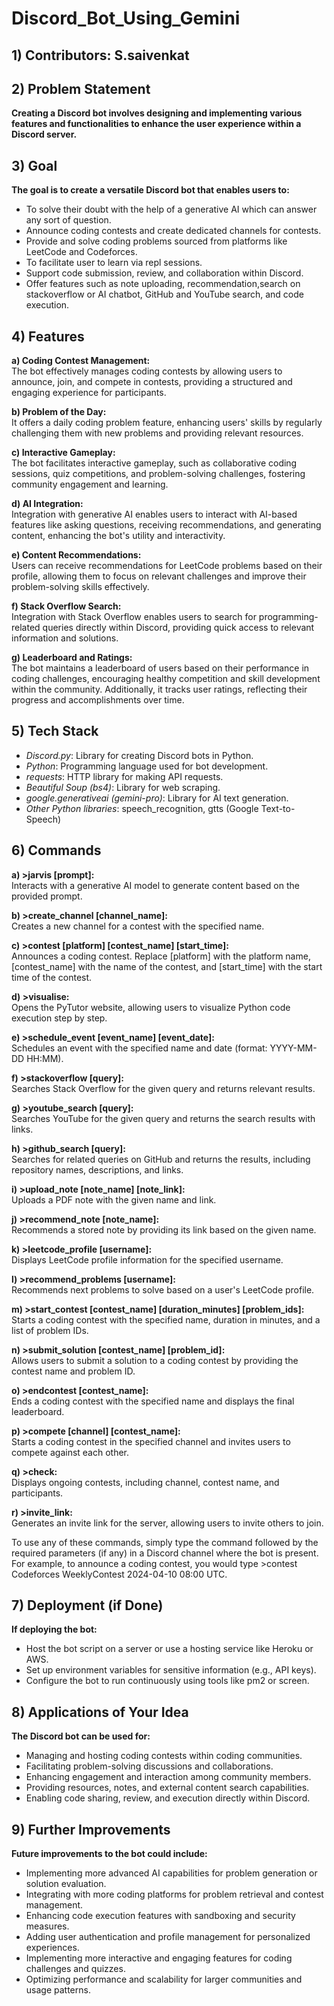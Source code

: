 # Discord_Bot_Using_Gemini
## 1) Contributors: S.saivenkat


## 2) Problem Statement
**Creating a Discord bot involves designing and implementing various features and functionalities to enhance the user experience within a Discord server.**

## 3) Goal
**The goal is to create a versatile Discord bot that enables users to:**
- To solve their doubt with the help of a generative AI which can answer any sort of question.
- Announce coding contests and create dedicated channels for contests.
- Provide and solve coding problems sourced from platforms like LeetCode and Codeforces.
- To facilitate user to learn via repl sessions.
- Support code submission, review, and collaboration within Discord.
- Offer features such as note uploading, recommendation,search on stackoverflow or AI chatbot, GitHub and YouTube search, and code execution.

## 4) Features
**a) Coding Contest Management:**  
The bot effectively manages coding contests by allowing users to announce, join, and compete in contests, providing a structured and engaging experience for participants.

**b) Problem of the Day:**  
It offers a daily coding problem feature, enhancing users' skills by regularly challenging them with new problems and providing relevant resources.

**c) Interactive Gameplay:**  
The bot facilitates interactive gameplay, such as collaborative coding sessions, quiz competitions, and problem-solving challenges, fostering community engagement and learning.

**d) AI Integration:**  
Integration with generative AI enables users to interact with AI-based features like asking questions, receiving recommendations, and generating content, enhancing the bot's utility and interactivity.

**e) Content Recommendations:**  
Users can receive recommendations for LeetCode problems based on their profile, allowing them to focus on relevant challenges and improve their problem-solving skills effectively.

**f) Stack Overflow Search:**  
Integration with Stack Overflow enables users to search for programming-related queries directly within Discord, providing quick access to relevant information and solutions.

**g) Leaderboard and Ratings:**  
The bot maintains a leaderboard of users based on their performance in coding challenges, encouraging healthy competition and skill development within the community. Additionally, it tracks user ratings, reflecting their progress and accomplishments over time.

## 5) Tech Stack
- *Discord.py*: Library for creating Discord bots in Python.
- *Python*: Programming language used for bot development.
- *requests*: HTTP library for making API requests.
- *Beautiful Soup (bs4)*: Library for web scraping.
- *google.generativeai (gemini-pro)*: Library for AI text generation.
- *Other Python libraries*: speech_recognition, gtts (Google Text-to-Speech)

## 6) Commands
**a) >jarvis [prompt]:**  
Interacts with a generative AI model to generate content based on the provided prompt.

**b) >create_channel [channel_name]:**  
Creates a new channel for a contest with the specified name.

**c) >contest [platform] [contest_name] [start_time]:**  
Announces a coding contest. Replace [platform] with the platform name, [contest_name] with the name of the contest, and [start_time] with the start time of the contest.

**d) >visualise:**  
Opens the PyTutor website, allowing users to visualize Python code execution step by step.

**e) >schedule_event [event_name] [event_date]:**  
Schedules an event with the specified name and date (format: YYYY-MM-DD HH:MM).

**f) >stackoverflow [query]:**  
Searches Stack Overflow for the given query and returns relevant results.

**g) >youtube_search [query]:**  
Searches YouTube for the given query and returns the search results with links.

**h) >github_search [query]:**  
Searches for related queries on GitHub and returns the results, including repository names, descriptions, and links.

**i) >upload_note [note_name] [note_link]:**  
Uploads a PDF note with the given name and link.

**j) >recommend_note [note_name]:**  
Recommends a stored note by providing its link based on the given name.

**k) >leetcode_profile [username]:**  
Displays LeetCode profile information for the specified username.

**l) >recommend_problems [username]:**  
Recommends next problems to solve based on a user's LeetCode profile.

**m) >start_contest [contest_name] [duration_minutes] [problem_ids]:**  
Starts a coding contest with the specified name, duration in minutes, and a list of problem IDs.

**n) >submit_solution [contest_name] [problem_id]:**  
Allows users to submit a solution to a coding contest by providing the contest name and problem ID.

**o) >endcontest [contest_name]:**  
Ends a coding contest with the specified name and displays the final leaderboard.

**p) >compete [channel] [contest_name]:**  
Starts a coding contest in the specified channel and invites users to compete against each other.

**q) >check:**  
Displays ongoing contests, including channel, contest name, and participants.

**r) >invite_link:**  
Generates an invite link for the server, allowing users to invite others to join.

To use any of these commands, simply type the command followed by the required parameters (if any) in a Discord channel where the bot is present. For example, to announce a coding contest, you would type >contest Codeforces WeeklyContest 2024-04-10 08:00 UTC.

## 7) Deployment (if Done)
**If deploying the bot:**
- Host the bot script on a server or use a hosting service like Heroku or AWS.
- Set up environment variables for sensitive information (e.g., API keys).
- Configure the bot to run continuously using tools like pm2 or screen.

## 8) Applications of Your Idea
**The Discord bot can be used for:**
- Managing and hosting coding contests within coding communities.
- Facilitating problem-solving discussions and collaborations.
- Enhancing engagement and interaction among community members.
- Providing resources, notes, and external content search capabilities.
- Enabling code sharing, review, and execution directly within Discord.

## 9) Further Improvements
**Future improvements to the bot could include:**
- Implementing more advanced AI capabilities for problem generation or solution evaluation.
- Integrating with more coding platforms for problem retrieval and contest management.
- Enhancing code execution features with sandboxing and security measures.
- Adding user authentication and profile management for personalized experiences.
- Implementing more interactive and engaging features for coding challenges and quizzes.
- Optimizing performance and scalability for larger communities and usage patterns.
